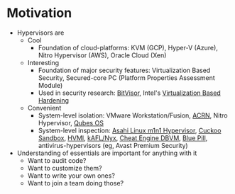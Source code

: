# Motivation
- Hypervisors are
  - Cool
    - Foundation of cloud-platforms: KVM (GCP), Hyper-V (Azure), Nitro Hypervisor (AWS), Oracle Cloud (Xen)
  - Interesting
    - Foundation of major security features: Virtualization Based Security, Secured-core PC (Platform Properties Assessment Module)
    - Used in security research: [BitVisor](https://github.com/matsu/bitvisor/tree/master/core), Intel's [Virtualization Based Hardening](https://github.com/intel/vbh)
  - Convenient
    - System-level isolation: VMware Workstation/Fusion, [ACRN]((https://github.com/projectacrn/acrn-hypervisor)), Nitro Hypervisor, [Qubes OS](https://www.qubes-os.org/)
    - System-level inspection: [Asahi Linux m1n1 Hypervisor](https://github.com/AsahiLinux/m1n1), [Cuckoo Sandbox](https://cuckoosandbox.org/), [HVMI](https://github.com/hvmi), [kAFL/Nyx](https://nyx-fuzz.com/), [Cheat Engine DBVM](https://github.com/cheat-engine/cheat-engine/), [Blue Pill](https://en.wikipedia.org/wiki/Blue_Pill_(software)), antivirus-hypervisors (eg, Avast Premium Security)
- Understanding of essentials are important for anything with it
  - Want to audit code?
  - Want to customize them?
  - Want to write your own ones?
  - Want to join a team doing those?